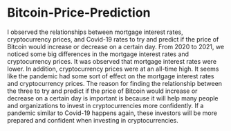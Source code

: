 # Bitcoin-Price-Prediction

I observed the relationships between mortgage interest rates, cryptocurrency prices, and Covid-19 rates to try and predict if the price of Bitcoin would increase or decrease on a certain day. From 2020 to 2021, we noticed some big differences in the mortgage interest rates and cryptocurrency prices. It was observed that mortgage interest rates were lower. In addition, cryptocurrency prices were at an all-time high. It seems like the pandemic had some sort of effect on the mortgage interest rates and cryptocurrency prices. The reason for finding the relationship between the three to try and predict if the price of Bitcoin would increase or decrease on a certain day is important is because it will help many people and organizations to invest in cryptocurrencies more confidently. If a pandemic similar to Covid-19 happens again, these investors will be more prepared and confident when investing in cryptocurrencies.
